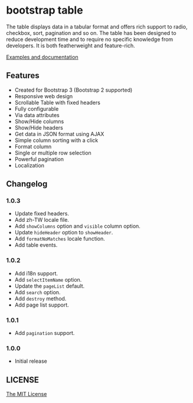 # bootstrap table

The table displays data in a tabular format and offers rich support to radio, checkbox, sort, pagination and so on. The table has been designed to reduce development time and to require no specific knowledge from developers. It is both featherweight and feature-rich.

[Examples and documentation](http://wenzhixin.net.cn/p/bootstrap-table/)

## Features

* Created for Bootstrap 3 (Bootstrap 2 supported)
* Responsive web design
* Scrollable Table with fixed headers
* Fully configurable
* Via data attributes
* Show/Hide columns
* Show/Hide headers
* Get data in JSON format using AJAX
* Simple column sorting with a click
* Format column
* Single or multiple row selection
* Powerful pagination
* Localization

## Changelog

### 1.0.3

* Update fixed headers.
* Add zh-TW locale file.
* Add ```showColumns``` option and ```visible``` column option.
* Update ```hideHeader``` option to ```showHeader```.
* Add ```formatNoMatches``` locale function.
* Add table events.

### 1.0.2

* Add i18n support.
* Add ```selectItemName``` option.
* Update the ```pageList``` default.
* Add ```search``` option.
* Add ```destroy``` method.
* Add page list support.

### 1.0.1

* Add ```pagination``` support.

### 1.0.0

* Initial release

## LICENSE

[The MIT License](https://github.com/wenzhixin/bootstrap-table/blob/master/LICENSE)
